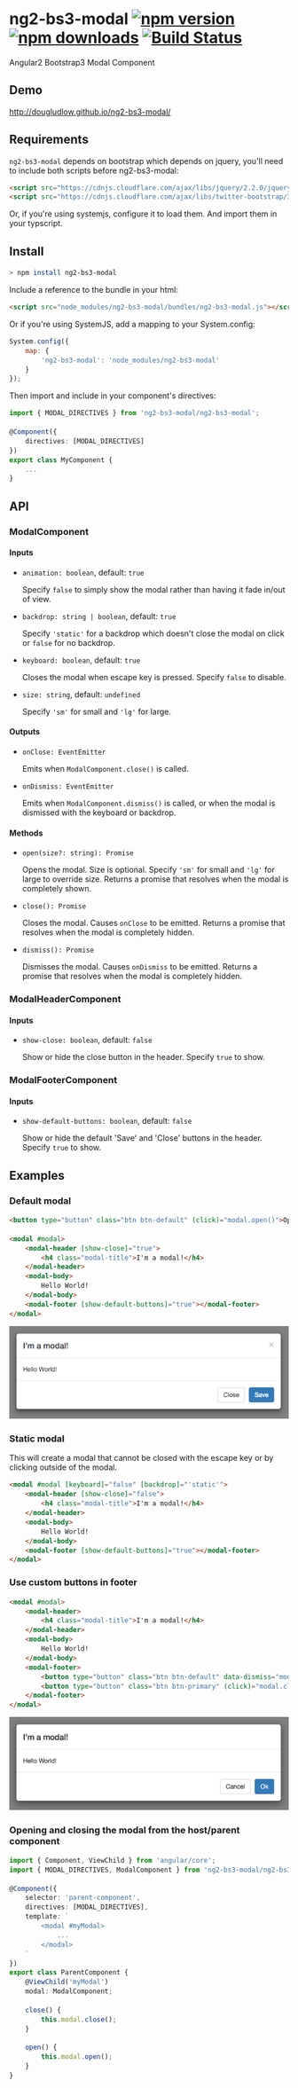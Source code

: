 # ng2-bs3-modal [![npm version](https://badge.fury.io/js/ng2-bs3-modal.svg)](http://badge.fury.io/js/ng2-bs3-modal) [![npm downloads](https://img.shields.io/npm/dm/ng2-bs3-modal.svg)](https://npmjs.org/ng2-bs3-modal) [![Build Status](https://travis-ci.org/dougludlow/ng2-bs3-modal.svg?branch=master)](https://travis-ci.org/dougludlow/ng2-bs3-modal)
Angular2 Bootstrap3 Modal Component

## Demo
http://dougludlow.github.io/ng2-bs3-modal/

## Requirements

`ng2-bs3-modal` depends on bootstrap which depends on jquery, you'll need to include both scripts before ng2-bs3-modal:

```html
<script src="https://cdnjs.cloudflare.com/ajax/libs/jquery/2.2.0/jquery.js"></script>
<script src="https://cdnjs.cloudflare.com/ajax/libs/twitter-bootstrap/3.3.6/js/bootstrap.js"></script>
```  

Or, if you're using systemjs, configure it to load them. And import them in your typscript.

## Install

```bash
> npm install ng2-bs3-modal
```
    
Include a reference to the bundle in your html:

```html
<script src="node_modules/ng2-bs3-modal/bundles/ng2-bs3-modal.js"></script>
```
    
Or if you're using SystemJS, add a mapping to your System.config:

```javascript
System.config({
    map: {
        'ng2-bs3-modal': 'node_modules/ng2-bs3-modal'
    }
});
```

Then import and include in your component's directives:

```typescript
import { MODAL_DIRECTIVES } from 'ng2-bs3-modal/ng2-bs3-modal';

@Component({
    directives: [MODAL_DIRECTIVES]
})
export class MyComponent {
    ...    
}
```
    
## API

### ModalComponent

#### Inputs

- `animation: boolean`, default: `true`

   Specify `false` to simply show the modal rather than having it fade in/out of view.
   
- `backdrop: string | boolean`, default: `true`

   Specify `'static'` for a backdrop which doesn't close the modal on click or `false` for no backdrop.
   
- `keyboard: boolean`, default: `true`

   Closes the modal when escape key is pressed. Specify `false` to disable.
   
- `size: string`, default: `undefined`

   Specify `'sm'` for small and `'lg'` for large.

#### Outputs

- `onClose: EventEmitter`

   Emits when `ModalComponent.close()` is called. 

- `onDismiss: EventEmitter`
    
   Emits when `ModalComponent.dismiss()` is called, or when the modal is dismissed with the keyboard or backdrop. 

#### Methods

- `open(size?: string): Promise`

   Opens the modal. Size is optional. Specify `'sm'` for small and `'lg'` for large to override size. Returns a promise that resolves when the modal is completely shown.
   
- `close(): Promise`

   Closes the modal. Causes `onClose` to be emitted. Returns a promise that resolves when the modal is completely hidden.

- `dismiss(): Promise`

   Dismisses the modal. Causes `onDismiss` to be emitted. Returns a promise that resolves when the modal is completely hidden.

### ModalHeaderComponent

#### Inputs

- `show-close: boolean`, default: `false`

   Show or hide the close button in the header. Specify `true` to show.
   
### ModalFooterComponent

#### Inputs

- `show-default-buttons: boolean`, default: `false`

   Show or hide the default 'Save' and 'Close' buttons in the header. Specify `true` to show.

## Examples

### Default modal

```html
<button type="button" class="btn btn-default" (click)="modal.open()">Open me!</button>

<modal #modal>
    <modal-header [show-close]="true">
        <h4 class="modal-title">I'm a modal!</h4>
    </modal-header>
    <modal-body>
        Hello World!
    </modal-body>
    <modal-footer [show-default-buttons]="true"></modal-footer>
</modal>
```
    
![Example](demo/images/modal.png)
    
### Static modal

This will create a modal that cannot be closed with the escape key or by clicking outside of the modal.

```html
<modal #modal [keyboard]="false" [backdrop]="'static'">
    <modal-header [show-close]="false">
        <h4 class="modal-title">I'm a modal!</h4>
    </modal-header>
    <modal-body>
        Hello World!
    </modal-body>
    <modal-footer [show-default-buttons]="true"></modal-footer>
</modal>
```
    
### Use custom buttons in footer

```html    
<modal #modal>
    <modal-header>
        <h4 class="modal-title">I'm a modal!</h4>
    </modal-header>
    <modal-body>
        Hello World!
    </modal-body>
    <modal-footer>
        <button type="button" class="btn btn-default" data-dismiss="modal" (click)="modal.dismiss()">Cancel</button>
        <button type="button" class="btn btn-primary" (click)="modal.close()">Ok</button>
    </modal-footer>
</modal>
```
    
![Example](demo/images/modal-custom-footer.png)
    
### Opening and closing the modal from the host/parent component

```typescript
import { Component, ViewChild } from 'angular/core';
import { MODAL_DIRECTIVES, ModalComponent } from 'ng2-bs3-modal/ng2-bs3-modal';

@Component({
    selector: 'parent-component',
    directives: [MODAL_DIRECTIVES],
    template: `
        <modal #myModal>
            ...
        </modal>
    `
})
export class ParentComponent {
    @ViewChild('myModal')
    modal: ModalComponent;

    close() {
        this.modal.close();
    }
    
    open() {
        this.modal.open();
    }
}
```
